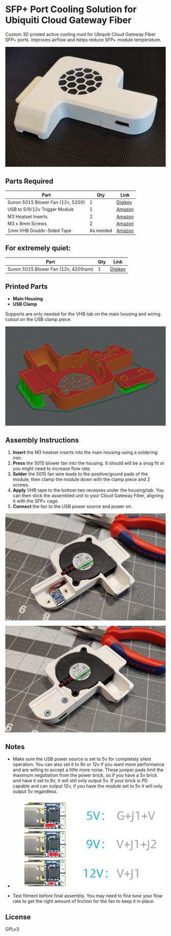 # SFP+ Port Cooling Solution for Ubiquiti Cloud Gateway Fiber

Custom 3D printed active cooling mod for Ubiquiti Cloud Gateway Fiber SFP+ ports. Improves airflow and helps reduce SFP+ module temperature.

![IMG_20250531_111327](https://github.com/fauks/SFP-Cooling/blob/main/UCG-Fiber-USB-5015/images/IMG1.jpg)



## Parts Required

| Part | Qty | Link |
|------|-----|------|
| Sunon 5015 Blower Fan (12v, 5200) | 1 | [Digikey](https://www.digikey.com/en/products/detail/sunon-fans/MF50151V1-1B00U-A99/15996446) |
| USB to 5/9/12v Trigger Module | 1 | [Amazon](https://www.amazon.com/JacobsParts-Voltage-Trigger-Module-Type-C/dp/B0C7JXL2KH) |
| M3 Heatset Inserts | 2 | [Amazon](https://www.amazon.com/Threaded-Inserts-Soldering-Printed-Materials/dp/B0D7M3LJDL) |
| M3 x 8mm Screws | 2 | [Amazon](https://www.amazon.com/Socket-Screws-Bolts-Thread-100pcs/dp/B07CMQ1SQH) |
| 1mm VHB Double-Sided Tape | As needed | [Amazon](https://www.amazon.com/Gorilla-Heavy-Double-Sided-Mounting/dp/B082TQ3KB5) |

## For extremely quiet:

| Part | Qty | Link |
|------|-----|------|
| Sunon 5015 Blower Fan (12v, 4200rpm) | 1 | [Digikey](https://www.digikey.com/en/products/detail/sunon-fans/MF50151V2-1B00U-A99/15996444) |

## Printed Parts

- **Main Housing**
- **USB Clamp**
  
Supports are only needed for the VHB tab on the main housing and wiring cutout on the USB clamp piece.

![image](https://github.com/fauks/SFP-Cooling/blob/main/UCG-Fiber-USB-5015/images/IMG6.png)



## Assembly Instructions

1. **Insert** the M3 heatset inserts into the main housing using a soldering iron.
2. **Press** the 5015 blower fan into the housing. It should will be a snug fit or you might need to increase flow rate. 
3. **Solder** the 5015 fan wire leads to the positive/gound pads of the module, then clamp the module down with the clamp piece and 2 screws.
4. **Apply** VHB tape to the bottom two recesses under the housing/tab. You can then stick the assembled unit to your Cloud Gateway Fiber, aligning it with the SFP+ cage. 
5. **Connect** the fan to the USB power source and power on.

![IMG20250531193708](https://github.com/fauks/SFP-Cooling/blob/main/UCG-Fiber-USB-5015/images/IMG2.jpg)

![IMG20250531193801](https://github.com/fauks/SFP-Cooling/blob/main/UCG-Fiber-USB-5015/images/IMG3.jpg)



## Notes

- Make sure the USB power source is set to 5v for completely silent operation. You can also set it to 9v or 12v if you want more performance and are willing to accept a little more noise. These jumper pads limit the maximum negotiation from the power brick, so if you have a 5v brick and have it set to 9v, it will still only output 5v. If your brick is PD capable and can output 12v, if you have the module set to 5v it will only output 5v regardless. 
- ![image](https://github.com/fauks/SFP-Cooling/blob/main/UCG-Fiber-USB-5015/images/IMG5.png)

- Test fitment before final assembly. You may need to fine tune your flow rate to get the right amount of friction for the fan to keep it in place. 

## License

GPLv3
